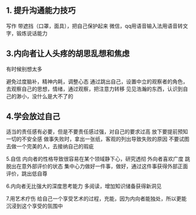 ## 1. 提升沟通能力技巧

写作
带遮挡（口罩，面具），把自己保护起来
微信，qq用语音输入法用语音转文字，锻炼说话能力


## 3.内向者让人头疼的胡思乱想和焦虑
有时候别想太多

避免过度脑补，精神内耗，调整心态
通过跳出自己，设置中立的观察者的角色，去观察自己的思想，情绪，通过观察，把注意力转移
见见浩瀚的东西，认识到自己的渺小，没什么是大不了的

## 4.学会放过自己
适当的责任感有必要，但是不要责任感过强，对自己的要求过高
放下要提前预知一切的不安全感
做事失败时，拿出一张纸，客观的列出导致失败的原因
不要试图去做一个完美的人，去接纳自己的瑕疵

5.自信
内向者的性格导致很容易在某个领域静下心，研究透彻
外向者喜欢广度
跳脱出在意外部评价的状态
集中心力做好一件事，做好，通过这件事获得外部正面评价，跳出低自尊

6.内向者无比强大的深度思考能力
多阅读，增加知识储备获得新洞见

7.用艺术疗伤
给自己一个享受艺术的过程，充能，因为内向者能独处，所以更能沉浸到这个享受的氛围中